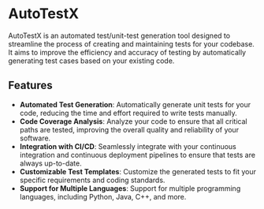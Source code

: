 # AutoTestX

AutoTestX is an automated test/unit-test generation tool designed to streamline the process of creating and maintaining tests for your codebase. It aims to improve the efficiency and accuracy of testing by automatically generating test cases based on your existing code.

## Features

- **Automated Test Generation**: Automatically generate unit tests for your code, reducing the time and effort required to write tests manually.
- **Code Coverage Analysis**: Analyze your code to ensure that all critical paths are tested, improving the overall quality and reliability of your software.
- **Integration with CI/CD**: Seamlessly integrate with your continuous integration and continuous deployment pipelines to ensure that tests are always up-to-date.
- **Customizable Test Templates**: Customize the generated tests to fit your specific requirements and coding standards.
- **Support for Multiple Languages**: Support for multiple programming languages, including Python, Java, C++, and more.